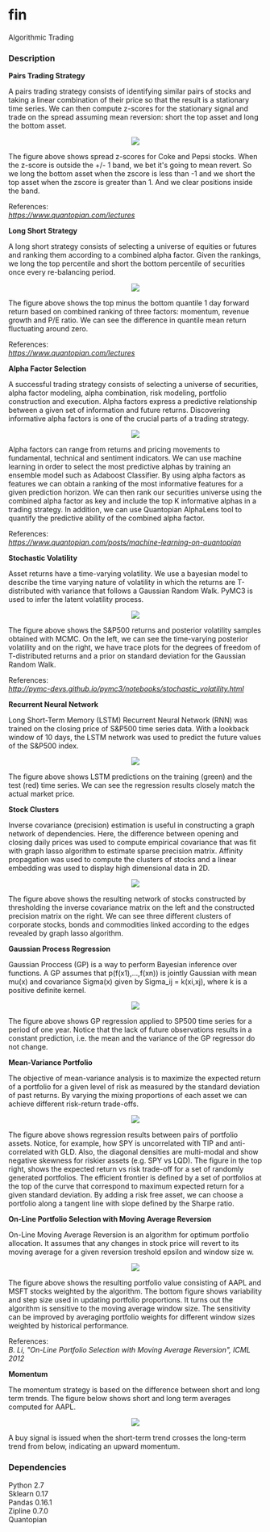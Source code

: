 # fin
Algorithmic Trading

### Description

**Pairs Trading Strategy**

A pairs trading strategy consists of identifying similar pairs of stocks and taking a linear combination of their price so that the result is a stationary time series. We can then compute z-scores for the stationary signal and trade on the spread assuming mean reversion: short the top asset and long the bottom asset.

<p align="center">
<img src="https://github.com/vsmolyakov/fin/blob/master/figures/pairs_trading.png"/>
</p>

The figure above shows spread z-scores for Coke and Pepsi stocks. When the z-score is outside the +/- 1 band, we bet it's going to mean revert. So we long the bottom asset when the zscore is less than -1 and we short the top asset when the zscore is greater than 1. And we clear positions inside the band.

References:  
*https://www.quantopian.com/lectures*


**Long Short Strategy**

A long short strategy consists of selecting a universe of equities or futures and ranking them according to a combined alpha factor. Given the rankings, we long the top percentile and short the bottom percentile of securities once every re-balancing period. 

<p align="center">
<img src="https://github.com/vsmolyakov/fin/blob/master/figures/long_short.png"/>
</p>

The figure above shows the top minus the bottom quantile 1 day forward return based on combined ranking of three factors: momentum, revenue growth and P/E ratio. We can see the difference in quantile mean return fluctuating around zero.

References:  
*https://www.quantopian.com/lectures*


**Alpha Factor Selection**

A successful trading strategy consists of selecting a universe of securities, alpha factor modeling, alpha combination, risk modeling, portfolio construction and execution. Alpha factors express a predictive relationship between a given set of information and future returns. Discovering informative alpha factors is one of the crucial parts of a trading strategy.

<p align="center">
<img src="https://github.com/vsmolyakov/fin/blob/master/figures/alpha_selection.png"/>
</p>

Alpha factors can range from returns and pricing movements to fundamental, technical and sentiment indicators. We can use machine learning in order to select the most predictive alphas by training an ensemble model such as Adaboost Classifier. By using alpha factors as features we can obtain a ranking of the most informative features for a given prediction horizon. We can then rank our securities universe using the combined alpha factor as key and include the top K informative alphas in a trading strategy. In addition, we can use Quantopian AlphaLens tool to quantify the predictive ability of the combined alpha factor. 

References:  
*https://www.quantopian.com/posts/machine-learning-on-quantopian*

**Stochastic Volatility**

Asset returns have a time-varying volatility. We use a bayesian model to describe the time varying nature of volatility in which the returns are T-distributed with variance that follows a Gaussian Random Walk. PyMC3 is used to infer the latent volatility process.

<p align="center">
<img src="https://github.com/vsmolyakov/fin/blob/master/figures/stoch_volatility.png"/>
</p>

The figure above shows the S&P500 returns and posterior volatility samples obtained with MCMC. On the left, we can see the time-varying posterior volatility and on the right, we have trace plots for the degrees of freedom of T-distributed returns and a prior on standard deviation for the Gaussian Random Walk.

References:  
*http://pymc-devs.github.io/pymc3/notebooks/stochastic_volatility.html*


**Recurrent Neural Network**

Long Short-Term Memory (LSTM) Recurrent Neural Network (RNN) was trained on the closing price of S&P500 time series data. With a lookback window of 10 days, the LSTM network was used to predict the future values of the S&P500 index.

<p align="center">
<img src="https://github.com/vsmolyakov/fin/blob/master/figures/lstm.png"/>
</p>

The figure above shows LSTM predictions on the training (green) and the test (red) time series. We can see the regression results closely match the actual market price.

**Stock Clusters**

Inverse covariance (precision) estimation is useful in constructing a graph network of dependencies. Here, the difference between opening and closing daily prices was used to compute empirical covariance that was fit with graph lasso algorithm to estimate sparse precision matrix. Affinity propagation was used to compute the clusters of stocks and a linear embedding was used to display high dimensional data in 2D.

<p align="center">
<img src="https://github.com/vsmolyakov/fin/blob/master/figures/inv_cov_merged.png"/>
</p>

The figure above shows the resulting network of stocks constructed by thresholding the inverse covariance matrix on the left and the constructed precision matrix on the right. We can see three different clusters of corporate stocks, bonds and commodities linked according to the edges revealed by graph lasso algorithm.

**Gaussian Process Regression**

Gaussian Proccess (GP) is a way to perform Bayesian inference over functions. A GP assumes that p(f(x1),...,f(xn)) is jointly Gaussian with mean mu(x) and covariance Sigma(x) given by Sigma_ij = k(xi,xj), where k is a positive definite kernel.

<p align="center">
<img src="https://github.com/vsmolyakov/fin/blob/master/figures/market_gp.png"/>
</p>

The figure above shows GP regression applied to SP500 time series for a period of one year. Notice that the lack of future observations results in a constant prediction, i.e. the mean and the variance of the GP regressor do not change.


**Mean-Variance Portfolio**

The objective of mean-variance analysis is to maximize the expected return of a portfolio for a given level of risk as measured by the standard deviation of past returns. By varying the mixing proportions of each asset we can achieve different risk-return trade-offs.

<p align="center">
<img src="https://github.com/vsmolyakov/fin/blob/master/figures/portfolio_merged.png"/>
</p>

The figure above shows regression results between pairs of portfolio assets. Notice, for example, how SPY is uncorrelated with TIP and anti-correlated with GLD. Also, the diagonal densities are multi-modal and show negative skewness for riskier assets (e.g. SPY vs LQD). The figure in the top right, shows the expected return vs risk trade-off for a set of randomly generated portfolios. The efficient frontier is defined by a set of portfolios at the top of the curve that correspond to maximum expected return for a given standard deviation. By adding a risk free asset, we can choose a portfolio along a tangent line with slope defined by the Sharpe ratio.


**On-Line Portfolio Selection with Moving Average Reversion**

On-Line Moving Average Reversion is an algorithm for optimum portfolio allocation. It assumes that any changes in stock price will revert to its moving average for a given reversion treshold epsilon and window size w.

<p align="center">
<img src="https://github.com/vsmolyakov/fin/blob/master/figures/olmar.png"/>
</p>

The figure above shows the resulting portfolio value consisting of AAPL and MSFT stocks weighted by the algorithm. The bottom figure shows variability and step size used in updating portfolio proportions. It turns out the algorithm is sensitive to the moving average window size. The sensitivity can be improved by averaging portfolio weights for different window sizes weighted by historical performance.

References:  
*B. Li, "On-Line Portfolio Selection with Moving Average Reversion", ICML 2012*

**Momentum**

The momentum strategy is based on the difference between short and long term trends. The figure below shows short and long term averages computed for AAPL.

<p align="center">
<img src="https://github.com/vsmolyakov/fin/blob/master/figures/momentum.png"/>
</p>

A buy signal is issued when the short-term trend crosses the long-term trend from below, indicating an upward momentum.


### Dependencies

Python 2.7  
Sklearn 0.17  
Pandas 0.16.1  
Zipline 0.7.0  
Quantopian